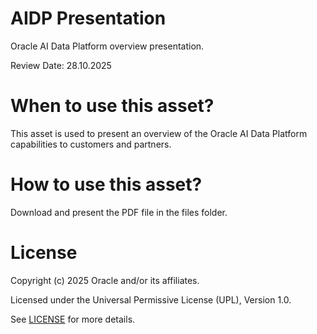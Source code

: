 # AIDP Presentation
 
Oracle AI Data Platform overview presentation.

Review Date: 28.10.2025
 
# When to use this asset?
 
This asset is used to present an overview of the Oracle AI Data Platform capabilities to customers and partners.
 
# How to use this asset?
 
Download and present the PDF file in the files folder.
 
# License

Copyright (c) 2025 Oracle and/or its affiliates.

Licensed under the Universal Permissive License (UPL), Version 1.0.

See [LICENSE](https://github.com/oracle-devrel/technology-engineering/blob/main/LICENSE.txt) for more details.
